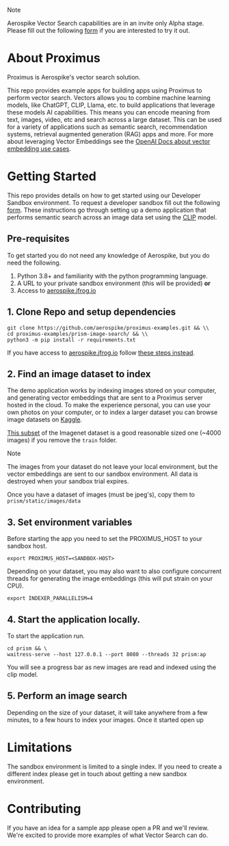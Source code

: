 > [!NOTE]
> Aerospike Vector Search capabilities are in an invite only Alpha stage. Please
> fill out the following [form](https://aerospike.com/lp/aerospike-vector-developer-program-sign-up/) if you are interested to try it out. 

# About Proximus
Proximus is Aerospike's vector search solution. 

This repo provides example apps for building apps using Proximus to perform vector
search. Vectors allows you to combine machine learning models, like ChatGPT, CLIP,
Llama, etc. to build applications that leverage these models AI capabilities. This means
you can encode meaning from text, images, video, etc and search across a large dataset.
This can be used for a variety of applications such as semantic search, recommendation systems,
retrieval augmented generation (RAG) apps and more. For more about leveraging Vector Embeddings
see the [OpenAI Docs about vector embedding use cases](https://platform.openai.com/docs/guides/embeddings/use-cases). 

# Getting Started
This repo provides details on how to get started using our Developer Sandbox
environment. To request a developer sandbox fill out the following [form](https://aerospike.com/lp/aerospike-vector-developer-program-sign-up/). These instructions go through setting up a
demo application that performs semantic search across an image data set using the [CLIP](https://arxiv.org/abs/2103.00020) model. 

## Pre-requisites
To get started you do not need any knowledge of Aerospike, but you do need the following.

1. Python 3.8+ and familiarity with the python programming language.
1. A URL to your private sandbox environment (this will be provided) **or**
1. Access to [aerospike.jfrog.io](https://aerospike.jfrog.io/ui/login/)

## 1. Clone Repo and setup dependencies

```
git clone https://github.com/aerospike/proximus-examples.git && \\
cd proximus-examples/prism-image-search/ && \\
python3 -m pip install -r requirements.txt
```

If you have access to [aerospike.jfrog.io](https://aerospike.jfrog.io/ui/login/) follow
[these steps instead](./prism-image-search/README.md#docker-compose).

## 2. Find an image dataset to index

The demo application works by indexing images stored on your computer, and 
generating vector embeddings that are sent to a Proximus server hosted in the cloud.
To make the experience personal, you can use your own photos on your computer, or to index
a larger dataset you can browse image datasets on [Kaggle](https://www.kaggle.com/datasets).  

[This subset](https://www.kaggle.com/datasets/ifigotin/imagenetmini-1000) of the Imagenet
dataset is a good reasonable sized one (~4000 images) if you remove the `train` folder. 

> [!NOTE]
> The images from your dataset do not leave your local environment, but the vector embeddings
> are sent to our sandbox environment. All data is destroyed when your sandbox trial expires.

Once you have a dataset of images (must be jpeg's), copy them to `prism/static/images/data`

## 3. Set environment variables
Before starting the app you need to set the PROXIMUS_HOST to your sandbox host. 

```
export PROXIMUS_HOST=<SANDBOX-HOST>
```
Depending on your dataset, you may also want to also configure concurrent threads 
for generating the image embeddings (this will put strain on your CPU).

```
export INDEXER_PARALLELISM=4
```

## 4. Start the application locally.
To start the application run.
```
cd prism && \
waitress-serve --host 127.0.0.1 --port 8080 --threads 32 prism:ap
```
You will see a progress bar as new images are read and indexed using the clip model.

## 5. Perform an image search
Depending on the size of your dataset, it will take anywhere from a few minutes, to
a few hours to index your images. Once it started open up 

# Limitations
The sandbox environment is limited to a single index. If you need to create a different
index please get in touch about getting a new sandbox environment. 

# Contributing
If you have an idea for a sample app please open a PR and we'll review. We're excited to provide more examples
of what Vector Search can do. 